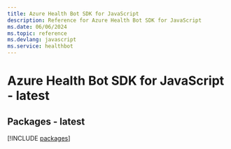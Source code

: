```yaml
---
title: Azure Health Bot SDK for JavaScript
description: Reference for Azure Health Bot SDK for JavaScript
ms.date: 06/06/2024
ms.topic: reference
ms.devlang: javascript
ms.service: healthbot
---
```

# Azure Health Bot SDK for JavaScript - latest
## Packages - latest
[!INCLUDE [packages](health-bot-index.md)]